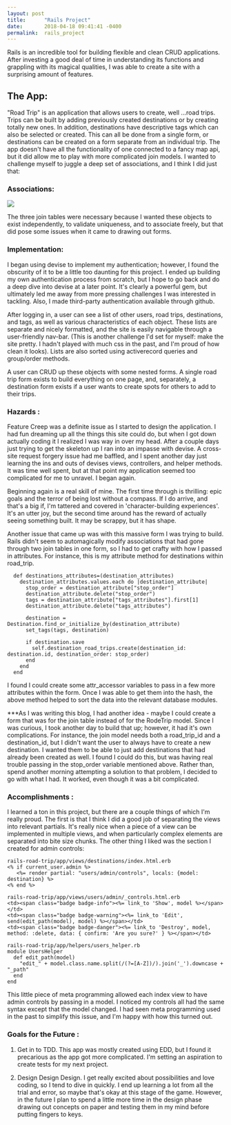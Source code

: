 ```yaml
---
layout: post
title:      "Rails Project"
date:       2018-04-18 09:41:41 -0400
permalink:  rails_project
---
```



Rails is an incredible tool for building flexible and clean CRUD applications.  After investing a good deal of time in understanding its functions and grappling with its magical qualities, I was able to create a site with a surprising amount of features.

## The App: 

"Road Trip" is an application that allows users to create, well ...road trips.  Trips can be built by adding previously created destinations or by creating totally new ones.  In addition, destinations have descriptive tags which can also be selected or created.  This can all be done from a single form, or destinations can be created on a form separate from an individual trip.  The app doesn't have all the functionality of one connected to a fancy map api, but it did allow me to play with more complicated join models.  I wanted to challenge myself to juggle a deep set of associations, and I think I did just that:

### Associations:

![](https://image.ibb.co/eskSWn/schema.png)

The three join tables were necessary because I wanted these objects to exist independently, to validate uniqueness, and to associate freely, but that did pose some issues when it came to drawing out forms.

### Implementation:

I began using devise to implement my authentication; however, I found the obscurity of it to be a little too daunting for this project.  I ended up building my own authentication process from scratch, but I hope to go back and do a deep dive into devise at a later point.  It's clearly a powerful gem, but ultimately led me away from more pressing challenges I was interested in tackling.  Also, I made third-party authentication available through github.

After logging in, a user can see a list of other users, road trips, destinations, and tags, as well as various characteristics of each object.  These lists are separate and nicely formatted, and the site is easily navigable through a user-friendly nav-bar.  (This is another challenge I'd set for myself: make the site pretty.  I hadn't played with much css in the past, and I'm proud of how clean it looks).  Lists are also sorted using activerecord queries and group/order methods.

A user can CRUD up these objects with some nested forms.  A single road trip form exists to build everything on one page, and, separately, a destination form exists if a user wants to create spots for others to add to their trips.

### Hazards :

Feature Creep was a definite issue as I started to design the application.  I had fun dreaming up all the things this site could do, but when I got down actually coding it I realized I was way in over my head.  After a couple days just trying to get the skeleton up I ran into an impasse with devise.  A cross-site request forgery issue had me baffled, and I spent another day just learning the ins and outs of devises views, controllers, and helper methods.  It was time well spent, but at that point my application seemed too complicated for me to unravel.  I began again.

Beginning again is a real skill of mine.  The first time through is thrilling: epic goals and the terror of being lost without a compass.  If I do arrive, and that's a big if, I'm tattered and covered in 'character-building experiences'.  It's an utter joy, but the second time around has the reward of actually seeing something built.  It may be scrappy, but it has shape.  

Another issue that came up was with this massive form I was trying to build.  Rails didn't seem to automagically modify associations that had gone through two join tables in one form, so I had to get crafty with how I passed in attributes.  For instance, this is my attribute method for destinations within road_trip.

```
  def destinations_attributes=(destination_attributes)
    destination_attributes.values.each do |destination_attribute|
      stop_order = destination_attribute["stop_order"]
      destination_attribute.delete("stop_order")
      tags = destination_attribute["tags_attributes"].first[1]
      destination_attribute.delete("tags_attributes")

      destination = Destination.find_or_initialize_by(destination_attribute)
      set_tags(tags, destination)

      if destination.save
        self.destination_road_trips.create(destination_id: destination.id, destination_order: stop_order)
      end
    end
  end
```

I found I could create some attr_accessor variables to pass in a few more attributes within the form.  Once I was able to get them into the hash, the above method helped to sort the data into the relevant database modules.

***As I was writing this blog, I had another idea - maybe I could create a form that was for the join table instead of for the RodeTrip model.  Since I was curious, I took another day to build that up; however, it had it's own complications.  For instance, the join model needs both a road_trip_id and a destination_id, but I didn't want the user to always have to create a new destination.  I wanted them to be able to just add destinations that had already been created as well.  I found I could do this, but was having real trouble passing in the stop_order variable mentioned above.  Rather than, spend another morning attempting a solution to that problem, I decided to go with what I had.  It worked, even though it was a bit complicated.

### Accomplishments :

I learned a ton in this project, but there are a couple things of which I'm really proud.  The first is that I think I did a good job of separating the views into relevant partials.  It's really nice when a piece of a view can be implemented in multiple views, and when particularly complex elements are separated into bite size chunks.  The other thing I liked was the section I created for admin controls:

```
rails-road-trip/app/views/destinations/index.html.erb
<% if current_user.admin %>
   <%= render partial: "users/admin/controls", locals: {model: destination} %>
<% end %>

rails-road-trip/app/views/users/admin/_controls.html.erb
<td><span class="badge badge-info"><%= link_to 'Show', model %></span></td>
<td><span class="badge badge-warning"><%= link_to 'Edit', send(edit_path(model), model) %></span></td>
<td><span class="badge badge-danger"><%= link_to 'Destroy', model, method: :delete, data: { confirm: 'Are you sure?' } %></span></td>

rails-road-trip/app/helpers/users_helper.rb
module UsersHelper
  def edit_path(model)
    "edit_" + model.class.name.split(/(?=[A-Z])/).join('_').downcase + "_path"
  end
end
```

This little piece of meta programming allowed each index view to have admin controls by passing in a model.  I noticed my controls all had the same syntax except that the model changed.  I had seen meta programming used in the past to simplify this issue, and I'm happy with how this turned out.

### Goals for the Future :

1. Get in to TDD.  This app was mostly created using EDD, but I found it precarious as the app got more complicated.  I'm setting an aspiration to create tests for my next project.

2. Design Design Design.  I get really excited about possibilities and love coding, so I tend to dive in quickly.  I end up learning a lot from all the trial and error, so maybe that's okay at this stage of the game.  However, in the future I plan to spend a little more time in the design phase drawing out concepts on paper and testing them in my mind before putting fingers to keys.
